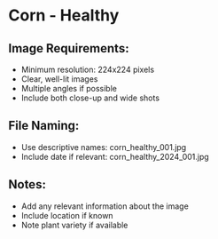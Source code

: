 # Corn - Healthy

## Image Requirements:
- Minimum resolution: 224x224 pixels
- Clear, well-lit images
- Multiple angles if possible
- Include both close-up and wide shots

## File Naming:
- Use descriptive names: corn_healthy_001.jpg
- Include date if relevant: corn_healthy_2024_001.jpg

## Notes:
- Add any relevant information about the image
- Include location if known
- Note plant variety if available
